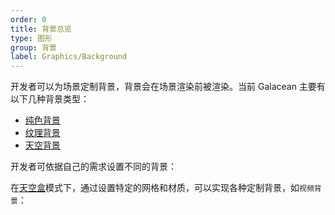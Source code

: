 ```yaml
---
order: 0
title: 背景总览
type: 图形
group: 背景
label: Graphics/Background
---
```


开发者可以为场景定制背景，背景会在场景渲染前被渲染。当前 Galacean 主要有以下几种背景类型：

- [纯色背景](${docs}graphics-background-solidColor)
- [纹理背景](${docs}graphics-background-texture)
- [天空背景](${docs}graphics-background-sky)

开发者可依据自己的需求设置不同的背景：

<playground src="background.ts"></playground>

在[天空盒](${docs}graphics-background-sky)模式下，通过设置特定的网格和材质，可以实现各种定制背景，如`视频背景`：

<playground src="video-background.ts"></playground>
